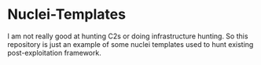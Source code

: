 # Nuclei-Templates
I am not really good at hunting C2s or doing infrastructure hunting. So this repository is just an example of some nuclei templates used to hunt existing post-exploitation framework. 
